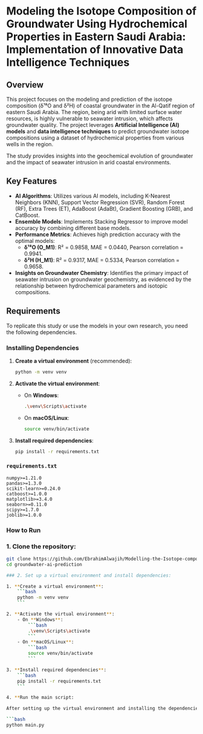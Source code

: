 # Modeling the Isotope Composition of Groundwater Using Hydrochemical Properties in Eastern Saudi Arabia: Implementation of Innovative Data Intelligence Techniques

## Overview

This project focuses on the modeling and prediction of the isotope composition (δ¹⁸O and δ²H) of coastal groundwater in the Al-Qatif region of eastern Saudi Arabia. The region, being arid with limited surface water resources, is highly vulnerable to seawater intrusion, which affects groundwater quality. The project leverages **Artificial Intelligence (AI) models** and **data intelligence techniques** to predict groundwater isotope compositions using a dataset of hydrochemical properties from various wells in the region.

The study provides insights into the geochemical evolution of groundwater and the impact of seawater intrusion in arid coastal environments.

## Key Features

- **AI Algorithms**: Utilizes various AI models, including K-Nearest Neighbors (KNN), Support Vector Regression (SVR), Random Forest (RF), Extra Trees (ET), AdaBoost (AdaBt), Gradient Boosting (GRB), and CatBoost.
- **Ensemble Models**: Implements Stacking Regressor to improve model accuracy by combining different base models.
- **Performance Metrics**: Achieves high prediction accuracy with the optimal models:
  - **δ¹⁸O (O_M1)**: R² = 0.9858, MAE = 0.0440, Pearson correlation = 0.9941.
  - **δ²H (H_M1)**: R² = 0.9317, MAE = 0.5334, Pearson correlation = 0.9658.
- **Insights on Groundwater Chemistry**: Identifies the primary impact of seawater intrusion on groundwater geochemistry, as evidenced by the relationship between hydrochemical parameters and isotopic compositions.

## Requirements

To replicate this study or use the models in your own research, you need the following dependencies.

### Installing Dependencies

1. **Create a virtual environment** (recommended):
    ```bash
    python -m venv venv
    ```

2. **Activate the virtual environment**:

    - On **Windows**:
        ```bash
        .\venv\Scripts\activate
        ```
    - On **macOS/Linux**:
        ```bash
        source venv/bin/activate
        ```

3. **Install required dependencies**:
    ```bash
    pip install -r requirements.txt
    ```

### `requirements.txt`

```plaintext
numpy>=1.21.0
pandas>=1.3.0
scikit-learn>=0.24.0
catboost>=1.0.0
matplotlib>=3.4.0
seaborn>=0.11.0
scipy>=1.7.0
joblib>=1.0.0
```


### How to Run

### 1. Clone the repository:

```bash
git clone https://github.com/EbrahimAlwajih/Modelling-the-Isotope-composition-of-Groundwater-using-Hydrochemical-properties-in-eastern-KSA.git
cd groundwater-ai-prediction

### 2. Set up a virtual environment and install dependencies:

1. **Create a virtual environment**:
    ```bash
    python -m venv venv
    ```

2. **Activate the virtual environment**:
    - On **Windows**:
        ```bash
        .\venv\Scripts\activate
        ```
    - On **macOS/Linux**:
        ```bash
        source venv/bin/activate
        ```

3. **Install required dependencies**:
    ```bash
    pip install -r requirements.txt
    ```

4. **Run the main script:

After setting up the virtual environment and installing the dependencies, you can run the main script to load the dataset, clean the data, train the models, and output the results:

```bash
python main.py
